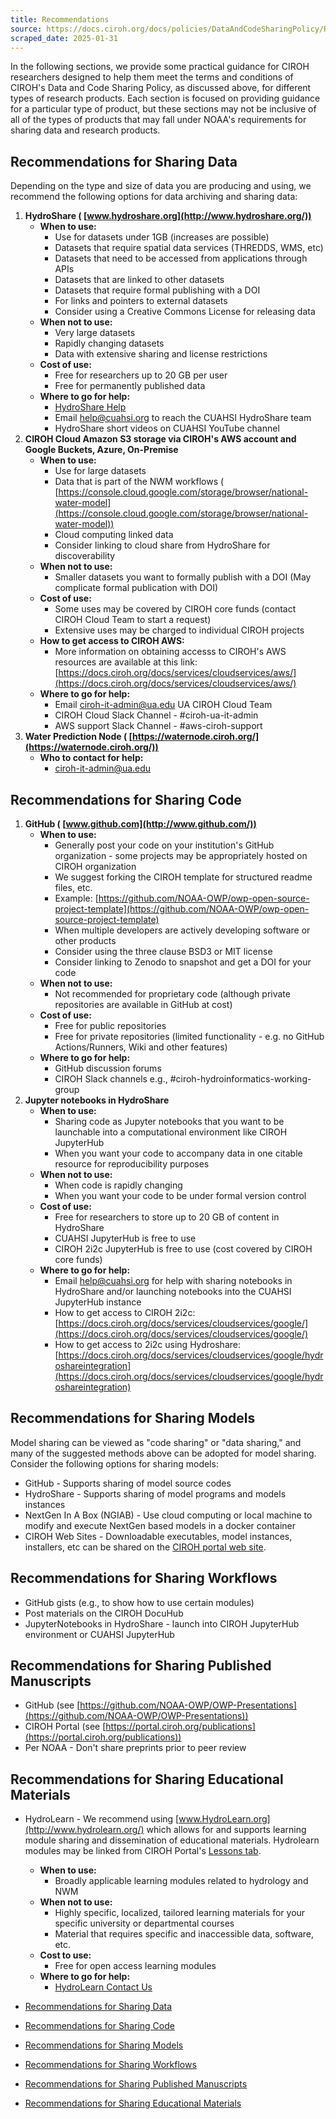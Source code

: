 ```yaml
---
title: Recommendations
source: https://docs.ciroh.org/docs/policies/DataAndCodeSharingPolicy/Recommendations
scraped_date: 2025-01-31
---
```


In the following sections, we provide some practical guidance for CIROH researchers designed to help them meet the terms and conditions of CIROH's Data and Code Sharing Policy, as discussed above, for different types of research products. Each section is focused on providing guidance for a particular type of product, but these sections may not be inclusive of all of the types of products that may fall under NOAA's requirements for sharing data and research products.

## Recommendations for Sharing Data

Depending on the type and size of data you are producing and using, we recommend the following options for data archiving and sharing data:

1. **HydroShare ( [www.hydroshare.org](http://www.hydroshare.org/))**
   - **When to use:**
     - Use for datasets under 1GB (increases are possible)
     - Datasets that require spatial data services (THREDDS, WMS, etc)
     - Datasets that need to be accessed from applications through APIs
     - Datasets that are linked to other datasets
     - Datasets that require formal publishing with a DOI
     - For links and pointers to external datasets
     - Consider using a Creative Commons License for releasing data
   - **When not to use:**
     - Very large datasets
     - Rapidly changing datasets
     - Data with extensive sharing and license restrictions
   - **Cost of use:**
     - Free for researchers up to 20 GB per user
     - Free for permanently published data
   - **Where to go for help:**
     - [HydroShare Help](http://help.hydroshare.org/)
     - Email [help@cuahsi.org](mailto:help@cuahsi.org) to reach the CUAHSI HydroShare team
     - HydroShare short videos on CUAHSI YouTube channel
2. **CIROH Cloud Amazon S3 storage via CIROH's AWS account and Google Buckets, Azure, On-Premise**
   - **When to use:**
     - Use for large datasets
     - Data that is part of the NWM workflows ( [https://console.cloud.google.com/storage/browser/national-water-model](https://console.cloud.google.com/storage/browser/national-water-model))
     - Cloud computing linked data
     - Consider linking to cloud share from HydroShare for discoverability
   - **When not to use:**
     - Smaller datasets you want to formally publish with a DOI (May complicate formal publication with DOI)
   - **Cost of use:**
     - Some uses may be covered by CIROH core funds (contact CIROH Cloud Team to start a request)
     - Extensive uses may be charged to individual CIROH projects
   - **How to get access to CIROH AWS:**
     - More information on obtaining accesss to CIROH's AWS resources are available at this link: [https://docs.ciroh.org/docs/services/cloudservices/aws/](https://docs.ciroh.org/docs/services/cloudservices/aws/)
   - **Where to go for help:**
     - Email [ciroh-it-admin@ua.edu](mailto:ciroh-it-admin@ua.edu) UA CIROH Cloud Team
     - CIROH Cloud Slack Channel - #ciroh-ua-it-admin
     - AWS support Slack Channel - #aws-ciroh-support
3. **Water Prediction Node ( [https://waternode.ciroh.org/](https://waternode.ciroh.org/))**
   - **Who to contact for help:**
     - [ciroh-it-admin@ua.edu](mailto:ciroh-it-admin@ua.edu)

## Recommendations for Sharing Code

1. **GitHub ( [www.github.com](http://www.github.com/))**
   - **When to use:**
     - Generally post your code on your institution's GitHub organization - some projects may be appropriately hosted on CIROH organization
     - We suggest forking the CIROH template for structured readme files, etc.
     - Example: [https://github.com/NOAA-OWP/owp-open-source-project-template](https://github.com/NOAA-OWP/owp-open-source-project-template)
     - When multiple developers are actively developing software or other products
     - Consider using the three clause BSD3 or MIT license
     - Consider linking to Zenodo to snapshot and get a DOI for your code
   - **When not to use:**
     - Not recommended for proprietary code (although private repositories are available in GitHub at cost)
   - **Cost of use:**
     - Free for public repositories
     - Free for private repositories (limited functionality - e.g. no GitHub Actions/Runners, Wiki and other features)
   - **Where to go for help:**
     - GitHub discussion forums
     - CIROH Slack channels e.g., #ciroh-hydroinformatics-working-group
2. **Jupyter notebooks in HydroShare**
   - **When to use:**
     - Sharing code as Jupyter notebooks that you want to be launchable into a computational environment like CIROH JupyterHub
     - When you want your code to accompany data in one citable resource for reproducibility purposes
   - **When not to use:**
     - When code is rapidly changing
     - When you want your code to be under formal version control
   - **Cost of use:**
     - Free for researchers to store up to 20 GB of content in HydroShare
     - CUAHSI JupyterHub is free to use
     - CIROH 2i2c JupyterHub is free to use (cost covered by CIROH core funds)
   - **Where to go for help:**
     - Email [help@cuahsi.org](mailto:help@cuahsi.org) for help with sharing notebooks in HydroShare and/or launching notebooks into the CUAHSI JupyterHub instance
     - How to get access to CIROH 2i2c: [https://docs.ciroh.org/docs/services/cloudservices/google/](https://docs.ciroh.org/docs/services/cloudservices/google/)
     - How to get access to 2i2c using Hydroshare: [https://docs.ciroh.org/docs/services/cloudservices/google/hydroshareintegration](https://docs.ciroh.org/docs/services/cloudservices/google/hydroshareintegration)

## Recommendations for Sharing Models

Model sharing can be viewed as "code sharing" or "data sharing," and many of the suggested methods above can be adopted for model sharing. Consider the following options for sharing models:

- GitHub - Supports sharing of model source codes
- HydroShare - Supports sharing of model programs and models instances
- NextGen In A Box (NGIAB) - Use cloud computing or local machine to modify and execute NextGen based models in a docker container
- CIROH Web Sites - Downloadable executables, model instances, installers, etc can be shared on the [CIROH portal web site](https://portal.ciroh.org//).

## Recommendations for Sharing Workflows

- GitHub gists (e.g., to show how to use certain modules)
- Post materials on the CIROH DocuHub
- JupyterNotebooks in HydroShare - launch into CIROH JupyterHub environment or CUAHSI JupyterHub

## Recommendations for Sharing Published Manuscripts

- GitHub (see [https://github.com/NOAA-OWP/OWP-Presentations](https://github.com/NOAA-OWP/OWP-Presentations))
- CIROH Portal (see [https://portal.ciroh.org/publications](https://portal.ciroh.org/publications))
- Per NOAA - Don't share preprints prior to peer review

## Recommendations for Sharing Educational Materials

- HydroLearn - We recommend using [www.HydroLearn.org](http://www.hydrolearn.org/) which allows for and supports learning module sharing and dissemination of educational materials. Hydrolearn modules may be linked from CIROH Portal's [Lessons tab](https://portal.ciroh.org/lessons).
  - **When to use:**
    - Broadly applicable learning modules related to hydrology and NWM
  - **When not to use:**
    - Highly specific, localized, tailored learning materials for your specific university or departmental courses
    - Material that requires specific and inaccessible data, software, etc.
  - **Cost to use:**
    - Free for open access learning modules
  - **Where to go for help:**
    - [HydroLearn Contact Us](https://www.hydrolearn.org/contact-us/)

- [Recommendations for Sharing Data](https://docs.ciroh.org/docs/policies/DataAndCodeSharingPolicy/Recommendations/#recommendations-for-sharing-data)
- [Recommendations for Sharing Code](https://docs.ciroh.org/docs/policies/DataAndCodeSharingPolicy/Recommendations/#recommendations-for-sharing-code)
- [Recommendations for Sharing Models](https://docs.ciroh.org/docs/policies/DataAndCodeSharingPolicy/Recommendations/#recommendations-for-sharing-models)
- [Recommendations for Sharing Workflows](https://docs.ciroh.org/docs/policies/DataAndCodeSharingPolicy/Recommendations/#recommendations-for-sharing-workflows)
- [Recommendations for Sharing Published Manuscripts](https://docs.ciroh.org/docs/policies/DataAndCodeSharingPolicy/Recommendations/#recommendations-for-sharing-published-manuscripts)
- [Recommendations for Sharing Educational Materials](https://docs.ciroh.org/docs/policies/DataAndCodeSharingPolicy/Recommendations/#recommendations-for-sharing-educational-materials)